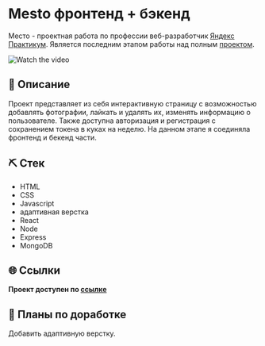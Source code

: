# Mesto фронтенд + бэкенд

Место - проектная работа по профессии веб-разработчик [Яндекс Практикум](https://praktikum.yandex.ru "Яндекс Практикум"). Является последним этапом работы над полным [проектом](https://mesto-julia.nomoredomains.xyz). 

![Watch the video](./preview.gif)

## 📌 Описание
Проект представляет из себя интерактивную страницу с возможностью добавлять фотографии, лайкать и удалять их, изменять информацию о пользователе. Также доступна авторизация и регистрация с сохранением токена в куках на неделю. На данном этапе я соединяла фронтенд и бекенд части.
## ⛏ Стек
- HTML
- CSS
- Javascript
- адаптивная верстка
- React
- Node
- Express
- MongoDB

## 🌐 Ссылки
**Проект доступен по [ссылке](https://mesto-julia.nomoredomains.xyz)**

## 📅 Планы по доработке
Добавить адаптивную верстку.



